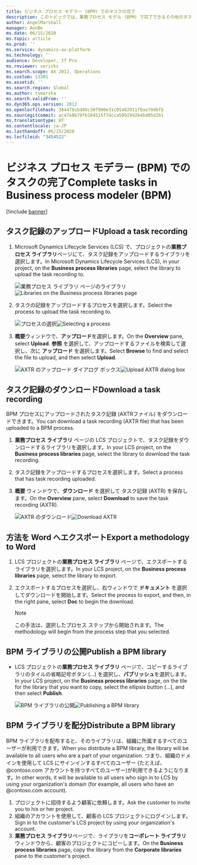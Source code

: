 ```yaml
---
title: ビジネス プロセス モデラー (BPM) でのタスクの完了
description: このトピックでは、業務プロセス モデル (BPM) で完了できるその他のタスクに関する情報が提供されます。 たとえば、BPM ライブラリの発行、方法のエクスポート、および BPM ライブラリを配布することができます。
author: AngelMarshall
manager: AnnBe
ms.date: 06/15/2020
ms.topic: article
ms.prod: ''
ms.service: dynamics-ax-platform
ms.technology: ''
audience: Developer, IT Pro
ms.reviewer: sericks
ms.search.scope: AX 2012, Operations
ms.custom: 13301
ms.assetid: ''
ms.search.region: Global
ms.author: tsmarsha
ms.search.validFrom: ''
ms.dyn365.ops.version: 2012
ms.openlocfilehash: 384470cbd40c30f900e31c05482011f9ae70dbfb
ms.sourcegitcommit: ac47e8679fb104515f7dcca509294264bd05d2b1
ms.translationtype: HT
ms.contentlocale: ja-JP
ms.lasthandoff: 06/15/2020
ms.locfileid: "3454522"
---
```

# <a name="complete-tasks-in-business-process-modeler-bpm"></a><span data-ttu-id="7170b-104">ビジネス プロセス モデラー (BPM) でのタスクの完了</span><span class="sxs-lookup"><span data-stu-id="7170b-104">Complete tasks in Business process modeler (BPM)</span></span>

[!include [banner](../includes/banner.md)]

## <a name="upload-a-task-recording"></a><span data-ttu-id="7170b-105">タスク記録のアップロード</span><span class="sxs-lookup"><span data-stu-id="7170b-105">Upload a task recording</span></span>

1. <span data-ttu-id="7170b-106">Microsoft Dynamics Lifecycle Services (LCS) で、プロジェクトの**業務プロセス ライブラリ**ページにて、タスク記録をアップロードするライブラリを選択します。</span><span class="sxs-lookup"><span data-stu-id="7170b-106">In Microsoft Dynamics Lifecycle Services (LCS), in your project, on the **Business process libraries** page, select the library to upload the task recording to.</span></span>

    <span data-ttu-id="7170b-107">![業務プロセス ライブラリ ページのライブラリ](./media/choose-library.PNG "業務プロセス ライブラリ ページのライブラリ")</span><span class="sxs-lookup"><span data-stu-id="7170b-107">![Libraries on the Business process libraries page](./media/choose-library.PNG "Libraries on the Business process libraries page")</span></span>

2. <span data-ttu-id="7170b-108">タスクの記録をアップロードするプロセスを選択します。</span><span class="sxs-lookup"><span data-stu-id="7170b-108">Select the process to upload the task recording to.</span></span> 

    <span data-ttu-id="7170b-109">![プロセスの選択](./media/select-upload.PNG "プロセスの選択")</span><span class="sxs-lookup"><span data-stu-id="7170b-109">![Selecting a process](./media/select-upload.PNG "Selecting a process")</span></span>

3. <span data-ttu-id="7170b-110">**概要**ウィンドウで、**アップロード**を選択します。</span><span class="sxs-lookup"><span data-stu-id="7170b-110">On the **Overview** pane, select **Upload**.</span></span> <span data-ttu-id="7170b-111">**参照** を選択して、アップロードするファイルを検索して選択し、次に **アップロード** を選択します。</span><span class="sxs-lookup"><span data-stu-id="7170b-111">Select **Browse** to find and select the file to upload, and then select **Upload**.</span></span>

    <span data-ttu-id="7170b-112">![AXTR のアップロード ダイアログ ボックス](./media/upload.PNG "AXTR のアップロード ダイアログ ボックス")</span><span class="sxs-lookup"><span data-stu-id="7170b-112">![Upload AXTR dialog box](./media/upload.PNG "Upload AXTR dialog box")</span></span>
    
## <a name="download-a-task-recording"></a><span data-ttu-id="7170b-113">タスク記録のダウンロード</span><span class="sxs-lookup"><span data-stu-id="7170b-113">Download a task recording</span></span>

<span data-ttu-id="7170b-114">BPM プロセスにアップロードされたタスク記録 (AXTRファイル) をダウンロードできます。</span><span class="sxs-lookup"><span data-stu-id="7170b-114">You can download a task recording (AXTR file) that has been uploaded to a BPM process.</span></span> 

1. <span data-ttu-id="7170b-115">**業務プロセス ライブラリ** ページの LCS プロジェクトで、タスク記録をダウンロードするライブラリを選択します。</span><span class="sxs-lookup"><span data-stu-id="7170b-115">In your LCS project, on the **Business process libraries** page, select the library to download the task recording.</span></span>

2. <span data-ttu-id="7170b-116">タスク記録をアップロードするプロセスを選択します。</span><span class="sxs-lookup"><span data-stu-id="7170b-116">Select a process that has task recording uploaded.</span></span> 

3. <span data-ttu-id="7170b-117">**概要** ウィンドウで、**ダウンロード** を選択して タスク記録 (AXTR) を保存します。</span><span class="sxs-lookup"><span data-stu-id="7170b-117">On the **Overview** pane, select **Download** to save the task recording (AXTR).</span></span> 

    <span data-ttu-id="7170b-118">![AXTR のダウンロード](./media/Download%20AXTR.png "AXTR のダウンロード")</span><span class="sxs-lookup"><span data-stu-id="7170b-118">![Download AXTR](./media/Download%20AXTR.png "Donload AXTR")</span></span>
    
## <a name="export-a-methodology-to-word"></a><span data-ttu-id="7170b-119">方法を Word へエクスポート</span><span class="sxs-lookup"><span data-stu-id="7170b-119">Export a methodology to Word</span></span>

1. <span data-ttu-id="7170b-120">LCS プロジェクトの**業務プロセス ライブラリ** ページで、エクスポートするライブラリを選択します。</span><span class="sxs-lookup"><span data-stu-id="7170b-120">In your LCS project, on the **Business process libraries** page, select the library to export.</span></span>
2. <span data-ttu-id="7170b-121">エクスポートするプロセスを選択し、右ウィンドウで **ドキュメント** を選択してダウンロードを開始します。</span><span class="sxs-lookup"><span data-stu-id="7170b-121">Select the process to export, and then, in the right pane, select **Doc** to begin the download.</span></span>

    > [!NOTE]
    > <span data-ttu-id="7170b-122">この手法は、選択したプロセス ステップから開始されます。</span><span class="sxs-lookup"><span data-stu-id="7170b-122">The methodology will begin from the process step that you selected.</span></span>

## <a name="publish-a-bpm-library"></a><span data-ttu-id="7170b-123">BPM ライブラリの公開</span><span class="sxs-lookup"><span data-stu-id="7170b-123">Publish a BPM library</span></span>

- <span data-ttu-id="7170b-124">LCS プロジェクトの**業務プロセス ライブラリ** ページで、コピーするライブラリのタイルの省略記号ボタン (...) を選択し、**パブリッシュ**を選択します。</span><span class="sxs-lookup"><span data-stu-id="7170b-124">In your LCS project, on the **Business process libraries** page, on the tile for the library that you want to copy, select the ellipsis button (…), and then select **Publish**.</span></span>

    <span data-ttu-id="7170b-125">![BPM ライブラリの公開](./media/PUB_DIS.png "BPM ライブラリの公開")</span><span class="sxs-lookup"><span data-stu-id="7170b-125">![Publishing a BPM library](./media/PUB_DIS.png "Publishing a BPM library")</span></span>

## <a name="distribute-a-bpm-library"></a><span data-ttu-id="7170b-126">BPM ライブラリを配分</span><span class="sxs-lookup"><span data-stu-id="7170b-126">Distribute a BPM library</span></span>

<span data-ttu-id="7170b-127">BPM ライブラリを配布すると、そのライブラリは、組織に所属するすべてのユーザーが利用できます。</span><span class="sxs-lookup"><span data-stu-id="7170b-127">When you distribute a BPM library, the library will be available to all users who are a part of your organization.</span></span> <span data-ttu-id="7170b-128">つまり、組織のドメインを使用して LCS にサインインするすべてのユーザー (たとえば、 @contoso.com アカウントを持つすべてのユーザー)が利用できるようになります。</span><span class="sxs-lookup"><span data-stu-id="7170b-128">In other words, it will be available to all users who sign in to LCS by using your organization's domain (for example, all users who have an @contoso.com account).</span></span>

1. <span data-ttu-id="7170b-129">プロジェクトに招待するよう顧客に依頼します。</span><span class="sxs-lookup"><span data-stu-id="7170b-129">Ask the customer to invite you to his or her project.</span></span>
2. <span data-ttu-id="7170b-130">組織のアカウントを使用して、顧客の LCS プロジェクトにログインします。</span><span class="sxs-lookup"><span data-stu-id="7170b-130">Sign in to the customer's LCS project by using your organization's account.</span></span>
3. <span data-ttu-id="7170b-131">**業務プロセス ライブラリ**ページで、ライブラリを**コーポレート ライブラリ**ウィンドウから、顧客のプロジェクトにコピーします。</span><span class="sxs-lookup"><span data-stu-id="7170b-131">On the **Business process libraries** page, copy the library from the **Corporate libraries** pane to the customer's project.</span></span>
